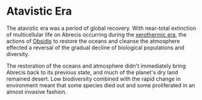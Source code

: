 # Atavistic Era

The atavistic era was a period of global recovery. With near-total extinction of multicellular life on Abrecis occurring during the [xerothermic era](xerothermic.md), the actions of [Obsidis](../deities/obsidis.md) to restore the oceans and cleanse the atmosphere effected a reversal of the gradual decline of biological populations and diversity.

The restoration of the oceans and atmosphere didn't immediately bring Abrecis back to its previous state, and much of the planet's dry land remained desert. Low biodiversity combined with the rapid change in environment meant that some species died out and some proliferated in an almost invasive fashion.